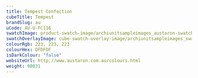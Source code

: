 ```yaml
---
title: Tempest Confection
cubeTitle: Tempest
brandSlug: au
uCode: AU-U-FC116
swatchImage: product-swatch-image/archiunitsampleimages_austaron-swatch_Tempest_Confection.jpg
swatchOverlayImage: cube-swatch-overlay-image/archiunitsampleimages_swatch-overlay_austaron.png
colourRgb: 223, 223, 223
colourHex: DFDFDF
isDarkColour: "false"
websiteUrl: http://www.austaron.com.au/colours.html
weight: 98031
---
```

